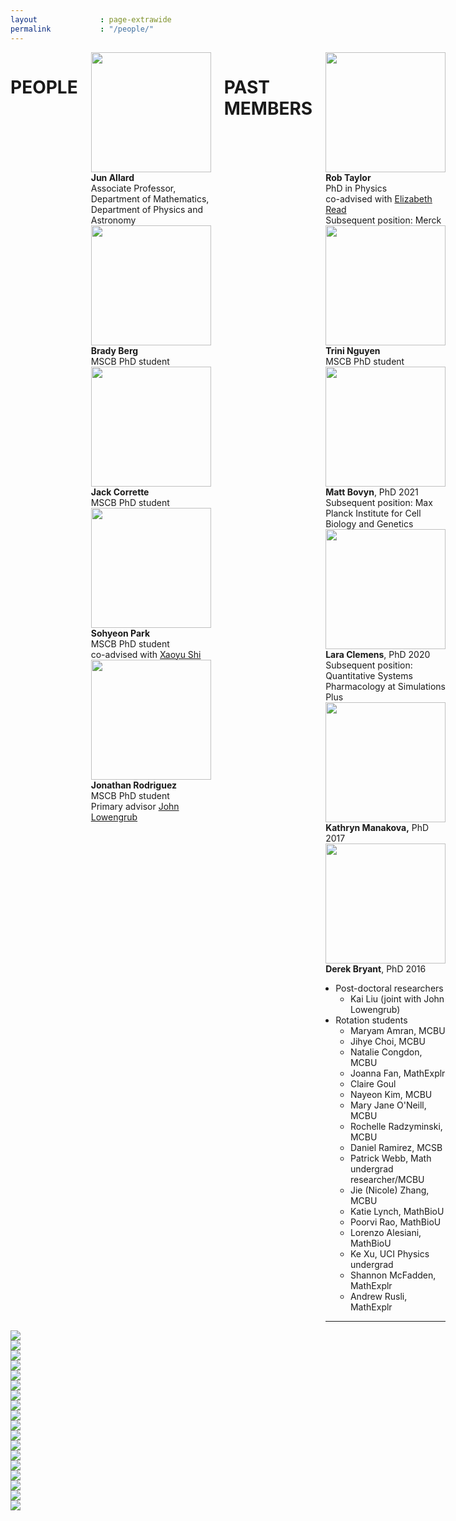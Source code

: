 ```yaml
---
layout              : page-extrawide
permalink           : "/people/"
---
```


<!-- <style>
    .peoplewrapper {
        display: grid;
        grid-template-columns: 1fr 2fr; 
        align-items: center;
        grid-gap: 1em;
        row-gap: 1em;
        padding-bottom: 1em;
    }
    .peoplephoto {
        float:right;
        marginleft:auto;
        padding-left:1em;       
    }
</style> -->

<div class="row"> <!-- This should contain everything on this page content: both people and fun photos-->
    <div class="columns small-12 medium-12 large-6"> <!-- Column to contain all people content -->
        <div class="row">
            <div class="columns small-12">
                <h1>PEOPLE</h1>
            </div>
        </div>
        <div class="row align-middle">
            <div class="peoplewrapper">
                <div><img class="peoplephoto" src="{{ site.urlimg }}photojun.jpg" width="192"></div>
                <div><b>Jun Allard</b><br>
                Associate Professor, 
                Department of Mathematics, 
                Department of Physics and Astronomy</div>
            </div>
            <div class="peoplewrapper">
                <div><img class="peoplephoto" src="{{ site.urlimg }}Afavicon-192x192.png" width="192"></div>
                <div><b>Brady Berg</b><br>
                MSCB PhD student</div>
            </div>
            <div class="peoplewrapper">
                <div><img class="peoplephoto" src="{{ site.urlimg }}Afavicon-192x192.png" width="192"></div>
                <div><b>Jack Corrette</b><br>
                MSCB PhD student</div>
            </div>
            <div class="peoplewrapper">
                <div><img class="peoplephoto" src="{{ site.urlimg }}Afavicon-192x192.png" width="192"></div>
                <div><b>Sohyeon Park</b><br>
                MSCB PhD student<br>
                co-advised with <a href="https://xyushi.wixsite.com/xshi">Xaoyu Shi</a></div>
            </div>
            <div class="peoplewrapper">
                <div><img class="peoplephoto" src="{{ site.urlimg }}Afavicon-192x192.png" width="192"></div>
                <div><b>Jonathan Rodriguez</b><br>
                MSCB PhD student<br>
                Primary advisor <a href="https://ccbs.uci.edu/team/john-lowengrub/">John Lowengrub</a></div>
            </div>
            <!-- <div class="peoplewrapper">
                <div><img class="peoplephoto" src="{{ site.urlimg }}Afavicon-192x192.png" width="192"></div>
                <div><b>Ke Xu</b><br>
                UCI Physics/CS undergraduate</div>
            </div> -->
        </div> <!-- Done row with current people -->
        <div class="row"> <!-- past members section -->
            <div class="columns small-12">
                <h1>PAST MEMBERS</h1>
            </div>
        </div>
        <div class="row align-middle"> <!-- Row with all past people -->
            <div class="peoplewrapper">
                <div><img class="peoplephoto" src="{{ site.urlimg }}Afavicon-192x192.png" width="192"></div>
                <div><b>Rob Taylor</b><br>
                PhD in Physics<br>
                co-advised with <a href="https://readlab.eng.uci.edu/">Elizabeth Read</a><br>
                Subsequent position: Merck</div>
            </div>
            <div class="peoplewrapper">
                <div><img class="peoplephoto" src="{{ site.urlimg }}Afavicon-192x192.png" width="192"></div>
                <div><b>Trini Nguyen</b><br>
                MSCB PhD student</div>
            </div>
            <div class="peoplewrapper">
                <div><img class="peoplephoto" src="{{ site.urlimg }}Afavicon-192x192.png" width="192"></div>
                <div><b>Matt Bovyn</b>, PhD 2021<br>
                Subsequent position: Max Planck Institute for Cell Biology and Genetics</div>
            </div>
            <div class="peoplewrapper">
                <div><img class="peoplephoto" src="{{ site.urlimg }}Afavicon-192x192.png" width="192"></div>
                <div><b>Lara Clemens</b>, PhD 2020<br>
                Subsequent position: Quantitative Systems Pharmacology at Simulations Plus</div>
            </div>
            <div class="peoplewrapper">
                <div><img class="peoplephoto" src="{{ site.urlimg }}Afavicon-192x192.png" width="192"></div>
                <div><b>Kathryn Manakova,</b> PhD 2017</div>
            </div>
            <div class="peoplewrapper">
                <div><img class="peoplephoto" src="{{ site.urlimg }}Afavicon-192x192.png" width="192"></div>
                <div><b>Derek Bryant</b>, PhD 2016</div>
            </div>
            <div> <!-- OTHER PAST -->
                <ul style="padding-left: 1rem">
                    <li>Post-doctoral researchers
                    <ul>
                        <li>Kai Liu (joint with John Lowengrub)</li>
                    </ul>
                    </li>
                    <li>Rotation students
                    <ul>
                        <li>Maryam Amran, MCBU</li>
                        <li>Jihye Choi, MCBU</li>
                        <li>Natalie Congdon, MCBU</li>
                        <li>Joanna Fan, MathExplr</li>
                        <li>Claire Goul</li>
                        <li>Nayeon Kim, MCBU</li>
                        <li>Mary Jane O'Neill, MCBU</li>
                        <li>Rochelle Radzyminski, MCBU</li>
                        <li>Daniel Ramirez, MCSB</li>
                        <li>Patrick Webb, Math undergrad researcher/MCBU</li>
                        <li>Jie (Nicole) Zhang, MCBU</li>
                        <li>Katie Lynch, MathBioU</li>
                        <li>Poorvi Rao, MathBioU</li>
                        <li>Lorenzo Alesiani, MathBioU</li>
                        <li>Ke Xu, UCI Physics undergrad</li>
                        <li>Shannon McFadden, MathExplr</li>
                        <li>Andrew Rusli, MathExplr</li>
                    </ul>
                    </li>
                </ul>
                <hr>
            </div>
        </div> <!-- Done row with all past people -->
    </div> <!-- Done column that contains all people content-->
    <!-- Photos of fun -->
     <!-- 2022 -->
    <div class="column small-12 medium-12 large-6">
        <img src="{{ site.urlimg }}PXL_20221212_171623459.jpg">
    </div> 
    <div class="column small-12 medium-12 large-6">
        <img src="{{ site.urlimg }}PXL_20221212_180556588.jpg">
    </div> 
    <div class="column small-12 medium-12 large-6">
        <img src="{{ site.urlimg }}PXL_20221212_195546518.jpg">
    </div>
    <div class="column small-12 medium-12 large-6">
        <img src="{{ site.urlimg }}PXL_20221213_002818574~2.jpg">
    </div>
    <div class="column small-12 medium-12 large-6">
        <img src="{{ site.urlimg }}sohyeon2019.jpg">
    </div>
     <!-- 2022 -->
    <div class="column small-12 medium-12 large-6">
        <img src="{{ site.urlimg }}IMG_4706.jpg">
    </div> 
    <div class="column small-12 medium-12 large-6">
        <img src="{{ site.urlimg }}PXL_20220220_232140407.jpg">
    </div> 
    <div class="column small-12 medium-12 large-6">
        <img src="{{ site.urlimg }}PXL_20220220_184131302.PORTRAIT.jpg">
    </div>
    <div class="column small-12 medium-12 large-6">
        <img src="{{ site.urlimg }}PXL_20220223_052932459.NIGHT.jpg">
    </div>
    <div class="column small-12 medium-12 large-6">
        <img src="{{ site.urlimg }}PXL_20220223_022415323.NIGHT_2.jpg">
    </div>
    <!-- 2019 -->
    <div class="column small-12 medium-12 large-6">
        <img src="{{ site.urlimg }}group19f.jpg" >
    </div>
    <div class="column small-12 medium-12 large-6">
        <img src="{{ site.urlimg }}img_20191126_114741.jpg" >
    </div>
    <div class="column small-12 medium-12 large-6">
        <img src="{{ site.urlimg }}matt2019.jpg">
    </div>
    <!-- 2018 -->
    <div class="column small-12 medium-12 large-6">
        <img src="{{ site.urlimg }}20180330allardgroupphoto.jpeg">
    </div>
    <div class="column small-12 medium-12 large-6">
        <img src="{{ site.urlimg }}39273544_10156593333079694_8710688989096443904_n.jpg">
    </div>
    <!-- 2017 -->
    <div class="column small-12 medium-12 large-6">
        <img src="{{ site.urlimg }}img_20170422_153511.jpg" >
    </div>
    <!--
    <div class="column small-12 medium-12 large-6">
        <img src="{{ site.urlimg }}img_20170402_022106.jpg" >
    </div>
    -->
    <!-- 2016 -->
    <div class="column small-12 medium-12 large-6">
        <img src="{{ site.urlimg }}img_0064.jpg" >
    </div>
    <!-- 2015 -->
    <div class="column small-12 medium-12 large-6">
        <img src="{{ site.urlimg }}allardlab2015largecropped512.jpeg" >
    </div>
    <!-- 2014 -->
    <!--
    <div class="column small-12 medium-12 large-6">
        <img src="{{ site.urlimg }}photoderekbiophys2014_390px.jpeg">
    </div>
    <div class="column small-12 medium-12 large-6">
        <img src="{{ site.urlimg }}photogroup390px.jpeg">
    </div>
    -->

</div>


